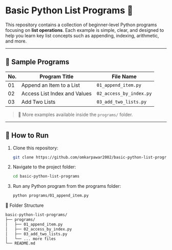 # Basic Python List Programs 🐍

This repository contains a collection of beginner-level Python programs focusing on **list operations**. Each example is simple, clear, and designed to help you learn key list concepts such as appending, indexing, arithmetic, and more.

---

## 🧾 Sample Programs

| No. | Program Title                | File Name               |
|-----|------------------------------|--------------------------|
| 01  | Append an Item to a List     | `01_append_item.py`      |
| 02  | Access List Index and Values | `02_access_by_index.py`  |
| 03  | Add Two Lists                | `03_add_two_lists.py`    |

> 🔽 More examples available inside the `programs/` folder.

---

## 🚀 How to Run

1. Clone this repository:
   ```bash
   git clone https://github.com/omkarpawar2002/basic-python-list-programs.git

2. Navigate to the project folder:
    ```bash
   cd basic-python-list-programs

4. Run any Python program from the programs folder:
    ```bash
   python programs/01_append_item.py

📁 Folder Structure
 ```bash
basic-python-list-programs/
├── programs/
│   ├── 01_append_item.py
│   ├── 02_access_by_index.py
│   ├── 03_add_two_lists.py
│   └── ... more files
└── README.md
